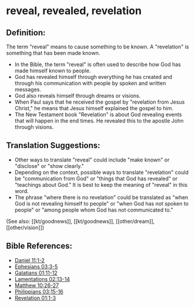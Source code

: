 # reveal, revealed, revelation #

## Definition: ##

The term "reveal" means to cause something to be known. A "revelation" is something that has been made known.

* In the Bible, the term "reveal" is often used to describe how God has made himself known to people.
* God has revealed himself through everything he has created and through his communication with people by spoken and written messages.
* God also reveals himself through dreams or visions.
* When Paul says that he received the gospel by "revelation from Jesus Christ," he means that Jesus himself explained the gospel to him.
* The New Testament book "Revelation" is about God revealing events that will happen in the end times. He revealed this to the apostle John through visions.

## Translation Suggestions: ##

* Other ways to translate "reveal" could include "make known" or "disclose" or "show clearly."
* Depending on the context, possible ways to translate "revelation" could be "communication from God" or "things that God has revealed" or "teachings about God." It is best to keep the meaning of "reveal" in this word.
* The phrase "where there is no revelation" could be translated as "when God is not revealing himself to people" or "when God has not spoken to people" or "among people whom God has not communicated to."

(See also: [[kt/goodnews]], [[kt/goodnews]], [[other/dream]], [[other/vision]])

## Bible References: ##

* [Daniel 11:1-2](en/tn/dan/help/11/01)
* [Ephesians 03:3-5](en/tn/eph/help/03/03)
* [Galatians 01:11-12](en/tn/gal/help/01/11)
* [Lamentations 02:13-14](en/tn/lam/help/02/13)
* [Matthew 10:26-27](en/tn/mat/help/10/26)
* [Philippians 03:15-16](en/tn/php/help/03/15)
* [Revelation 01:1-3](en/tn/rev/help/01/01)